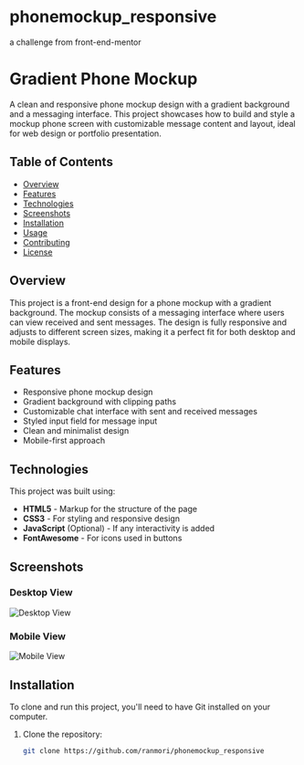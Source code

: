 # phonemockup_responsive
a challenge from front-end-mentor
# Gradient Phone Mockup

A clean and responsive phone mockup design with a gradient background and a messaging interface. This project showcases how to build and style a mockup phone screen with customizable message content and layout, ideal for web design or portfolio presentation.

## Table of Contents

- [Overview](#overview)
- [Features](#features)
- [Technologies](#technologies)
- [Screenshots](#screenshots)
- [Installation](#installation)
- [Usage](#usage)
- [Contributing](#contributing)
- [License](#license)

## Overview

This project is a front-end design for a phone mockup with a gradient background. The mockup consists of a messaging interface where users can view received and sent messages. The design is fully responsive and adjusts to different screen sizes, making it a perfect fit for both desktop and mobile displays.

## Features

- Responsive phone mockup design
- Gradient background with clipping paths
- Customizable chat interface with sent and received messages
- Styled input field for message input
- Clean and minimalist design
- Mobile-first approach

## Technologies

This project was built using:

- **HTML5** - Markup for the structure of the page
- **CSS3** - For styling and responsive design
- **JavaScript** (Optional) - If any interactivity is added
- **FontAwesome** - For icons used in buttons

## Screenshots

### Desktop View
![Desktop View](./screenshots/desktop-view.png)

### Mobile View
![Mobile View](./screenshots/mobile-view.png)

## Installation

To clone and run this project, you'll need to have Git installed on your computer.

1. Clone the repository:

   ```bash
   git clone https://github.com/ranmori/phonemockup_responsive
